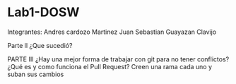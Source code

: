 # Lab1-DOSW
Integrantes:
Andres cardozo Martinez
Juan Sebastian Guayazan Clavijo

Parte ll
¿Que sucedió?


PARTE III 
¿Hay una mejor forma de trabajar con git para no tener conflictos?
¿Qué es y como funciona el Pull Request?
Creen una rama cada uno y suban sus cambios

